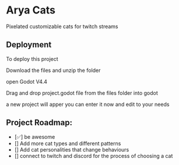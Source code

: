 
# Arya Cats

Pixelated customizable cats for twitch streams

## Deployment

To deploy this project 

Download the files and unzip the folder

open Godot V4.4

Drag and drop project.godot file from the files folder into godot 

a new project will apper you can enter it now and edit to your needs

## Project Roadmap:
- [✅] be awesome
- [] Add more cat types and different patterns
- [] Add cat personalities that change behaviours
- [] connect to twitch and discord for the process of choosing a cat
